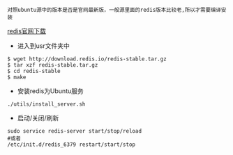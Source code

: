`对照ubuntu源中的版本是否是官网最新版，一般源里面的redis版本比较老,所以才需要编译安装`

[redis官网下载](https://redis.io/download)

+ 进入到usr文件夹中
```
$ wget http://download.redis.io/redis-stable.tar.gz
$ tar xzf redis-stable.tar.gz
$ cd redis-stable
$ make
```
+ 安装redis为Ubuntu服务
```
./utils/install_server.sh
```
+ 启动/关闭/刷新
```
sudo service redis-server start/stop/reload
#或者
/etc/init.d/redis_6379 restart/start/stop 
```


